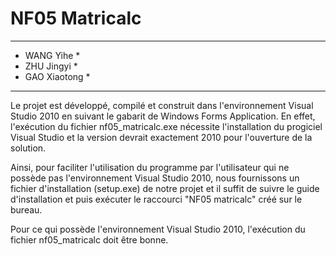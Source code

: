 # NF05 Matricalc

********************
*    WANG Yihe     *
*    ZHU Jingyi    *
*   GAO Xiaotong   *
********************

Le projet est développé, compilé et construit dans l'environnement Visual Studio 2010 en suivant le gabarit de Windows Forms Application. En effet, l'exécution du fichier nf05_matricalc.exe nécessite l'installation du progiciel Visual Studio et la version devrait exactement 2010 pour l'ouverture de la solution.

Ainsi, pour faciliter l'utilisation du programme par l'utilisateur qui ne possède pas l'environnement Visual Studio 2010, nous fournissons un fichier d'installation (setup.exe) de notre projet et il suffit de suivre le guide d'installation et puis exécuter le raccourci "NF05 matricalc" créé sur le bureau.

Pour ce qui possède l'environnement Visual Studio 2010, l'exécution du fichier nf05_matricalc doit être bonne.
